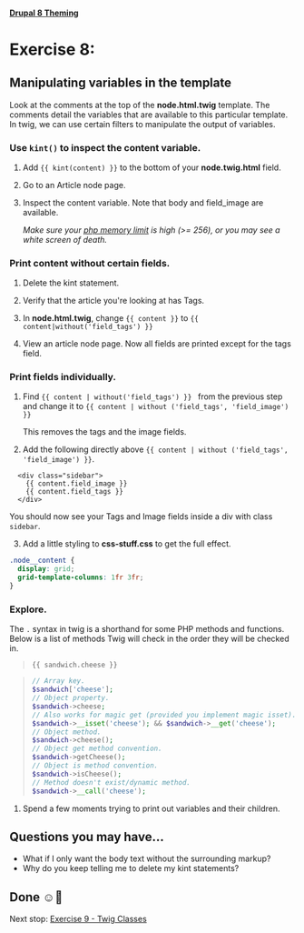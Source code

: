 #### [Drupal 8 Theming](README.md)

# Exercise 8:

## Manipulating variables in the template

Look at the comments at the top of the **node.html.twig** template. The comments detail the variables that are available to this particular template. In twig, we can use certain filters to manipulate the output of variables.

### Use `kint()` to inspect the content variable.

1. Add `{{ kint(content) }}` to the bottom of your **node.twig.html** field.

2. Go to an Article node page.

3. Inspect the content variable. Note that body and field_image are available.

    _Make sure your [php memory limit](https://www.drupal.org/docs/7/managing-site-performance-and-scalability/changing-php-memory-limits) is high (>= 256), or you may see a white screen of death._


### Print content without certain fields.

1. Delete the kint statement.

1. Verify that the article you're looking at has Tags. 

1. In **node.html.twig**, change ```{{ content }}``` to ```{{ content|without('field_tags') }}```

2. View an article node page. Now all fields are printed except for the tags field.

### Print fields individually.

1. Find ```{{ content | without('field_tags') }} ``` from the previous step and change it to ```{{ content | without ('field_tags', 'field_image') }}```

    This removes the tags and the image fields.


2. Add the following directly above `{{ content | without ('field_tags', 'field_image') }}`.

  ```twig
    <div class="sidebar">
      {{ content.field_image }}
      {{ content.field_tags }}
    </div>
  ```

  You should now see your Tags and Image fields inside a div with class `sidebar`. 
    
3. Add a little styling to **css-stuff.css** to get the full effect.

  ```css
  .node__content {
    display: grid;
    grid-template-columns: 1fr 3fr;
  }
  ```


### Explore.
The `.` syntax in twig is a shorthand for some PHP methods and functions. Below is  a list of methods Twig will check in the order they will be checked in.

>```twig
>{{ sandwich.cheese }}   
>```

>```php
>// Array key.
>$sandwich['cheese'];
>// Object property.
>$sandwich->cheese;
>// Also works for magic get (provided you implement magic isset).
>$sandwich->__isset('cheese'); && $sandwich->__get('cheese');
>// Object method.
>$sandwich->cheese();
>// Object get method convention.
>$sandwich->getCheese();
>// Object is method convention.
>$sandwich->isCheese();
>// Method doesn't exist/dynamic method.
>$sandwich->__call('cheese');
>```

1. Spend a few moments trying to print out variables and their children.

## Questions you may have...
+ What if I only want the body text without the surrounding markup?
+ Why do you keep telling me to delete my kint statements?

## Done ☺
Next stop: [Exercise 9 - Twig Classes](exercise_09-twig-classes.md)
